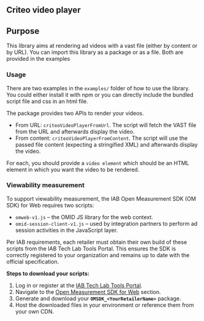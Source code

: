 ## Criteo video player

## Purpose

This library aims at rendering ad videos with a vast file (either by content or by URL).
You can import this library as a package or as a file. Both are provided in the examples

### Usage

There are two examples in the `examples/` folder of how to use the library. You could either install it with npm or you can directly include the bundled script file and css in an html file. 

The package provides two APIs to render your videos. 
- From URL: `criteoVideoPlayerFromUrl`. The script will fetch the VAST file from the URL and afterwards display the video. 
- From content: `criteoVideoPlayerFromContent`. The script will use the passed file content (expecting a stringified XML) and afterwards display the video. 

For each, you should provide a `video element` which should be an HTML element in which you want the video to be rendered. 


### Viewability measurement
To support viewability measurement, the IAB Open Measurement SDK (OM SDK) for Web requires two scripts:

- `omweb-v1.js` – the OMID JS library for the web context.
- `omid-session-client-v1.js` – used by integration partners to perform ad session activities in the JavaScript layer.

Per IAB requirements, each retailer must obtain their own build of these scripts from the IAB Tech Lab Tools Portal. This ensures the SDK is correctly registered to your organization and remains up to date with the official specification.

**Steps to download your scripts:**

1. Log in or register at the [IAB Tech Lab Tools Portal](https://tools.iabtechlab.com/login).
2. Navigate to the [Open Measurement SDK for Web](https://iabtechlab.com/standards/open-measurement-sdk/#:~:text=to%20get%20started-,OM%20Web%20Video%20SDK,-OM%20SDK%20Web) section.
3. Generate and download your **`OMSDK_<YourRetailerName>`** package.
4. Host the downloaded files in your environment or reference them from your own CDN.
    